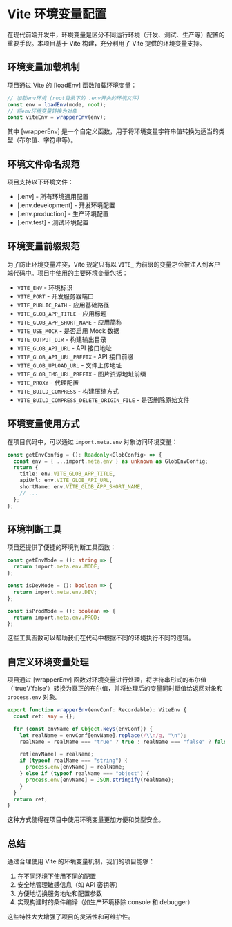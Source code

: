 # Vite 环境变量配置

在现代前端开发中，环境变量是区分不同运行环境（开发、测试、生产等）配置的重要手段。本项目基于 Vite 构建，充分利用了 Vite 提供的环境变量支持。

## 环境变量加载机制

项目通过 Vite 的 [loadEnv] 函数加载环境变量：

```ts
// 加载env环境 (root目录下的 .env开头的环境文件)
const env = loadEnv(mode, root);
// 将env环境变量转换为对象
const viteEnv = wrapperEnv(env);
```

其中 [wrapperEnv] 是一个自定义函数，用于将环境变量字符串值转换为适当的类型（布尔值、字符串等）。

## 环境文件命名规范

项目支持以下环境文件：

- [.env] - 所有环境通用配置
- [.env.development] - 开发环境配置
- [.env.production] - 生产环境配置
- [.env.test] - 测试环境配置

## 环境变量前缀规范

为了防止环境变量冲突，Vite 规定只有以 `VITE_`
为前缀的变量才会被注入到客户端代码中。项目中使用的主要环境变量包括：

- `VITE_ENV` - 环境标识
- `VITE_PORT` - 开发服务器端口
- `VITE_PUBLIC_PATH` - 应用基础路径
- `VITE_GLOB_APP_TITLE` - 应用标题
- `VITE_GLOB_APP_SHORT_NAME` - 应用简称
- `VITE_USE_MOCK` - 是否启用 Mock 数据
- `VITE_OUTPUT_DIR` - 构建输出目录
- `VITE_GLOB_API_URL` - API 接口地址
- `VITE_GLOB_API_URL_PREFIX` - API 接口前缀
- `VITE_GLOB_UPLOAD_URL` - 文件上传地址
- `VITE_GLOB_IMG_URL_PREFIX` - 图片资源地址前缀
- `VITE_PROXY` - 代理配置
- `VITE_BUILD_COMPRESS` - 构建压缩方式
- `VITE_BUILD_COMPRESS_DELETE_ORIGIN_FILE` - 是否删除原始文件

## 环境变量使用方式

在项目代码中，可以通过 `import.meta.env` 对象访问环境变量：

```ts
const getEnvConfig = (): Readonly<GlobConfig> => {
  const env = { ...import.meta.env } as unknown as GlobEnvConfig;
  return {
    title: env.VITE_GLOB_APP_TITLE,
    apiUrl: env.VITE_GLOB_API_URL,
    shortName: env.VITE_GLOB_APP_SHORT_NAME,
    // ...
  };
};
```

## 环境判断工具

项目还提供了便捷的环境判断工具函数：

```ts
const getEnvMode = (): string => {
  return import.meta.env.MODE;
};

const isDevMode = (): boolean => {
  return import.meta.env.DEV;
};

const isProdMode = (): boolean => {
  return import.meta.env.PROD;
};
```

这些工具函数可以帮助我们在代码中根据不同的环境执行不同的逻辑。

## 自定义环境变量处理

项目通过 [wrapperEnv]
函数对环境变量进行处理，将字符串形式的布尔值（'true'/'false'）转换为真正的布尔值，并将处理后的变量同时赋值给返回对象和
`process.env` 对象。

```ts
export function wrapperEnv(envConf: Recordable): ViteEnv {
  const ret: any = {};

  for (const envName of Object.keys(envConf)) {
    let realName = envConf[envName].replace(/\\n/g, "\n");
    realName = realName === "true" ? true : realName === "false" ? false : realName;

    ret[envName] = realName;
    if (typeof realName === "string") {
      process.env[envName] = realName;
    } else if (typeof realName === "object") {
      process.env[envName] = JSON.stringify(realName);
    }
  }
  return ret;
}
```

这种方式使得在项目中使用环境变量更加方便和类型安全。

## 总结

通过合理使用 Vite 的环境变量机制，我们的项目能够：

1. 在不同环境下使用不同的配置
2. 安全地管理敏感信息（如 API 密钥等）
3. 方便地切换服务地址和配置参数
4. 实现构建时的条件编译（如生产环境移除 console 和 debugger）

这些特性大大增强了项目的灵活性和可维护性。
